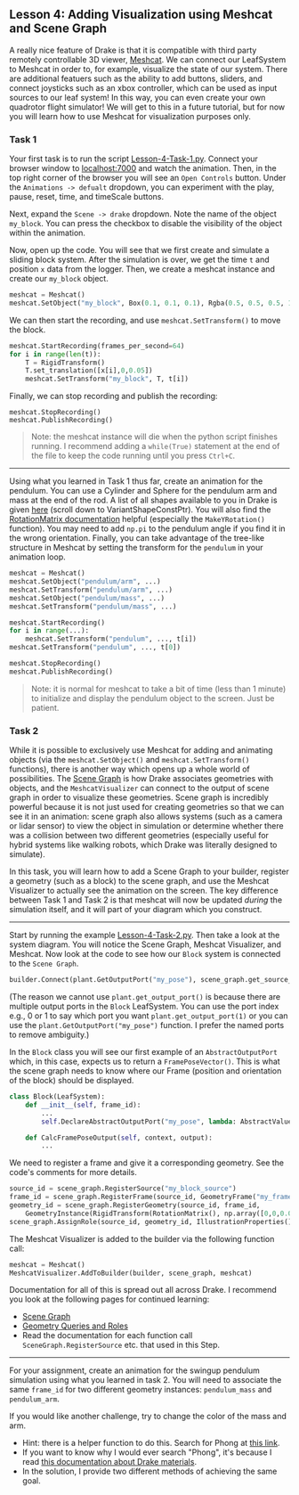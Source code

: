 ## Lesson 4: Adding Visualization using Meshcat and Scene Graph

A really nice feature of Drake is that it is compatible with third party remotely controllable 3D viewer, [Meshcat](https://drake.mit.edu/doxygen_cxx/classdrake_1_1geometry_1_1_meshcat.html). We can connect our LeafSystem to Meshcat in order to, for example, visualize the state of our system. There are additional featuers such as the ability to add buttons, sliders, and connect joysticks such as an xbox controller, which can be used as input sources to our leaf system! In this way, you can even create your own quadrotor flight simulator! We will get to this in a future tutorial, but for now you will learn how to use Meshcat for visualization purposes only.

### Task 1

Your first task is to run the script [Lesson-4-Task-1.py](./Lesson-4-Task-1.py). Connect your browser window to [localhost:7000](http://localhost:7000) and watch the animation. Then, in the top right corner of the browser you will see an `Open Controls` button. Under the `Animations -> defualt` dropdown, you can experiment with the play, pause, reset, time, and timeScale buttons.

Next, expand the `Scene -> drake` dropdown. Note the name of the object `my_block`. You can press the checkbox to disable the visibility of the object within the animation.

Now, open up the code. You will see that we first create and simulate a sliding block system. After the simulation is over, we get the time `t` and position `x` data from the logger. Then, we create a meshcat instance and create our `my_block` object.

```python
meshcat = Meshcat()
meshcat.SetObject("my_block", Box(0.1, 0.1, 0.1), Rgba(0.5, 0.5, 0.5, 1))
```

We can then start the recording, and use `meshcat.SetTransform()` to move the block.
```python
meshcat.StartRecording(frames_per_second=64)
for i in range(len(t)):
    T = RigidTransform()
    T.set_translation([x[i],0,0.05])
    meshcat.SetTransform("my_block", T, t[i])
```

Finally, we can stop recording and publish the recording:
```
meshcat.StopRecording()
meshcat.PublishRecording()
```

> Note: the meshcat instance will die when the python script finishes running. I recommend adding a `while(True)` statement at the end of the file to keep the code running until you press `Ctrl+C`.


---

Using what you learned in Task 1 thus far, create an animation for the pendulum. You can use a Cylinder and Sphere for the pendulum arm and mass at the end of the rod. A list of all shapes available to you in Drake is given [here](https://drake.mit.edu/doxygen_cxx/classdrake_1_1geometry_1_1_shape.html) (scroll down to VariantShapeConstPtr). You will also find the [RotationMatrix documentation](https://drake.mit.edu/doxygen_cxx/classdrake_1_1math_1_1_rotation_matrix.html) helpful (especially the `MakeYRotation()` function). You may need to add `np.pi` to the pendulum angle if you find it in the wrong orientation. Finally, you can take advantage of the tree-like structure in Meshcat by setting the transform for the `pendulum` in your animation loop.

```python
meshcat = Meshcat()
meshcat.SetObject("pendulum/arm", ...)
meshcat.SetTransform("pendulum/arm", ...)
meshcat.SetObject("pendulum/mass", ...)
meshcat.SetTransform("pendulum/mass", ...)

meshcat.StartRecording()
for i in range(...):
    meshcat.SetTransform("pendulum", ..., t[i])
meshcat.SetTransform("pendulum", ..., t[0])

meshcat.StopRecording()
meshcat.PublishRecording()
```

> Note: it is normal for meshcat to take a bit of time (less than 1 minute) to initialize and display the pendulum object to the screen. Just be patient.

### Task 2

While it is possible to exclusively use Meshcat for adding and animating objects (via the `meshcat.SetObject()` and `meshcat.SetTransform()` functions), there is another way which opens up a whole world of possibilities. The [Scene Graph](https://drake.mit.edu/doxygen_cxx/classdrake_1_1geometry_1_1_scene_graph.html) is how Drake associates geometries with objects, and the `MeshcatVisualizer` can connect to the output of scene graph in order to visualize these geometries. Scene graph is incredibly powerful because it is not just used for creating geometries so that we can see it in an animation: scene graph also allows systems (such as a camera or lidar sensor) to view the object in simulation or determine whether there was a collision between two different geometries (especially useful for hybrid systems like walking robots, which Drake was literally designed to simulate).

In this task, you will learn how to add a Scene Graph to your builder, register a geometry (such as a block) to the scene graph, and use the Meshcat Visualizer to actually see the animation on the screen. The key difference between Task 1 and Task 2 is that meshcat will now be updated *during* the simulation itself, and it will part of your diagram which you construct.

---

Start by running the example [Lesson-4-Task-2.py](Lesson-4-Task-2.py). Then take a look at the system diagram. You will notice the Scene Graph, Meshcat Visualizer, and Meshcat. Now look at the code to see how our `Block` system is connected to the `Scene Graph`.

```python
builder.Connect(plant.GetOutputPort("my_pose"), scene_graph.get_source_pose_port(source_id))
```

(The reason we cannot use `plant.get_output_port()` is because there are multiple output ports in the `Block` LeafSystem. You can use the port index e.g., 0 or 1 to say which port you want `plant.get_output_port(1)` or you can use the `plant.GetOutputPort("my_pose")` function. I prefer the named ports to remove ambiguity.)

In the `Block` class you will see our first example of an `AbstractOutputPort` which, in this case, expects us to return a `FramePoseVector()`. This is what the scene graph needs to know where our Frame (position and orientation of the block) should be displayed.

```python
class Block(LeafSystem):
    def __init__(self, frame_id):
        ...
        self.DeclareAbstractOutputPort("my_pose", lambda: AbstractValue.Make(FramePoseVector()), self.CalcFramePoseOutput)

    def CalcFramePoseOutput(self, context, output):
        ...
```

We need to register a frame and give it a corresponding geometry. See the code's comments for more details.
```python
source_id = scene_graph.RegisterSource("my_block_source")
frame_id = scene_graph.RegisterFrame(source_id, GeometryFrame("my_frame", 0))
geometry_id = scene_graph.RegisterGeometry(source_id, frame_id, 
    GeometryInstance(RigidTransform(RotationMatrix(), np.array([0,0,0.05])), Box(0.1, 0.1, 0.1), "my_geometry_instance"))
scene_graph.AssignRole(source_id, geometry_id, IllustrationProperties())
```

The Meshcat Visualizer is added to the builder via the following function call:
```python
meshcat = Meshcat()
MeshcatVisualizer.AddToBuilder(builder, scene_graph, meshcat)
```

Documentation for all of this is spread out all across Drake. I recommend you look at the following pages for continued learning:
* [Scene Graph](https://drake.mit.edu/doxygen_cxx/classdrake_1_1geometry_1_1_scene_graph.html)
* [Geometry Queries and Roles](https://drake.mit.edu/doxygen_cxx/group__geometry__roles.html)
* Read the documentation for each function call `SceneGraph.RegisterSource` etc. that used in this Step.

---

For your assignment, create an animation for the swingup pendulum simulation using what you learned in task 2. You will need to associate the same `frame_id` for two different geometry instances: `pendulum_mass` and `pendulum_arm`.

If you would like another challenge, try to change the color of the mass and arm. 
* Hint: there is a helper function to do this. Search for Phong at [this link](https://drake.mit.edu/doxygen_cxx/namespacedrake_1_1geometry.html).
* If you want to know why I would ever search "Phong", it's because I read [this documentation about Drake materials](https://drake.mit.edu/doxygen_cxx/group__geometry__file__formats.html).
* In the solution, I provide two different methods of achieving the same goal.